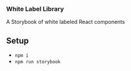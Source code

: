 ### White Label Library

 A Storybook of white labeled React components 

## Setup

- `npm i`
- `npm run storybook`
